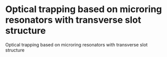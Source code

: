 # Optical trapping based on microring resonators with transverse slot structure
 Optical trapping based on microring resonators with transverse slot structure
